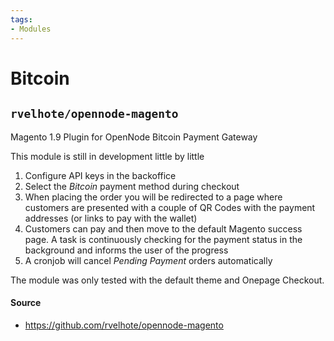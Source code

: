 ```yaml
---
tags:
- Modules
---
```


# Bitcoin

## `rvelhote/opennode-magento`
Magento 1.9 Plugin for OpenNode Bitcoin Payment Gateway

This module is still in development little by little

1. Configure API keys in the backoffice
2. Select the *Bitcoin* payment method during checkout
3. When placing the order you will be redirected to a page where customers are presented with
   a couple of QR Codes with the payment addresses (or links to pay with the wallet)
4. Customers can pay and then move to the default Magento success page. A task is continuously checking for the payment
   status in the background and informs the user of the progress
5. A cronjob will cancel *Pending Payment* orders automatically

The module was only tested with the default theme and Onepage Checkout.

#### Source
- https://github.com/rvelhote/opennode-magento
